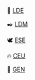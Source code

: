 👻 [LDE](./1lde.md)  

✒️ [LDM](./2ldm.md)  

🕊️ [ESE](./3ese.md)  

🔥 [CEU](./4ceu.md)  

🌱 [GEN](./5gen.md)
